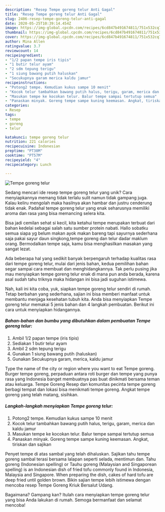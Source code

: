 ```yaml
---
description: "Resep Tempe goreng telur Anti Gagal"
title: "Resep Tempe goreng telur Anti Gagal"
slug: 2406-resep-tempe-goreng-telur-anti-gagal
date: 2020-05-25T10:39:14.454Z
image: https://img-global.cpcdn.com/recipes/6cd847b491674811/751x532cq70/tempe-goreng-telur-foto-resep-utama.jpg
thumbnail: https://img-global.cpcdn.com/recipes/6cd847b491674811/751x532cq70/tempe-goreng-telur-foto-resep-utama.jpg
cover: https://img-global.cpcdn.com/recipes/6cd847b491674811/751x532cq70/tempe-goreng-telur-foto-resep-utama.jpg
author: Mina Allen
ratingvalue: 3.7
reviewcount: 14
recipeingredient:
- "1/2 papan tempe iris tipis"
- "1 butir telur ayam"
- "2 sdm tepung terigu"
- "1 siung bawang putih haluskan"
- "Secukupnya garam merica kaldu jamur"
recipeinstructions:
- "Potong2 tempe. Kemudian kukus sampe 10 menit"
- "Kocok telur tambahkan bawang putih halus, terigu, garam, merica dan kaldu jamur"
- "Masukan tempe ke kocokan telur. Balur tempe sampai tertutup semua"
- "Panaskan minyak. Goreng tempe sampe kuning keemasan. Angkat, tiriskan dan sajikan"
categories:
- Resep
tags:
- tempe
- goreng
- telur

katakunci: tempe goreng telur 
nutrition: 221 calories
recipecuisine: Indonesian
preptime: "PT30M"
cooktime: "PT57M"
recipeyield: "4"
recipecategory: Lunch

---
```



![Tempe goreng telur](https://img-global.cpcdn.com/recipes/6cd847b491674811/751x532cq70/tempe-goreng-telur-foto-resep-utama.jpg)

Sedang mencari ide resep tempe goreng telur yang unik? Cara menyiapkannya memang tidak terlalu sulit namun tidak gampang juga. Kalau keliru mengolah maka hasilnya akan hambar dan justru cenderung tidak enak. Padahal tempe goreng telur yang enak seharusnya memiliki aroma dan rasa yang bisa memancing selera kita.

Bisa jadi cemilan sehat si kecil, kita ketahui tempe merupakan terbuat dari bahan kedelai sebagai salah satu sumber protein nabati. Hallo sobatku semua siapa yg belum makan ayok makan bareng tapi sayurnya sederhana saja pakai sayur daun singkong,tempe goreng dan telur dadar maklum orang. Bermodalkan tempe saja, kamu bisa menghasilkan masakan yang sangat lezat.

Ada beberapa hal yang sedikit banyak berpengaruh terhadap kualitas rasa dari tempe goreng telur, mulai dari jenis bahan, kedua pemilihan bahan segar sampai cara membuat dan menghidangkannya. Tak perlu pusing jika mau menyiapkan tempe goreng telur enak di mana pun anda berada, karena asal sudah tahu triknya maka hidangan ini bisa jadi suguhan istimewa.


Nah, kali ini kita coba, yuk, siapkan tempe goreng telur sendiri di rumah. Tetap berbahan yang sederhana, sajian ini bisa memberi manfaat untuk membantu menjaga kesehatan tubuh kita. Anda bisa menyiapkan Tempe goreng telur memakai 5 jenis bahan dan 4 langkah pembuatan. Berikut ini cara untuk menyiapkan hidangannya.

<!--inarticleads1-->

##### Bahan-bahan dan bumbu yang dibutuhkan dalam pembuatan Tempe goreng telur:

1. Ambil 1/2 papan tempe (iris tipis)
1. Sediakan 1 butir telur ayam
1. Ambil 2 sdm tepung terigu
1. Gunakan 1 siung bawang putih (haluskan)
1. Gunakan Secukupnya garam, merica, kaldu jamur


Type the name of the city or region where you want to eat Tempe goreng. Burger tempe goreng, perpaduan antara roti burger dan tempe yang punya rasa yang Indonesia banget membuatnya pas buat dinikmati bersama teman atau keluarga. Tempe Goreng Resep dan komunitas pecinta tempe goreng berbagi tempat dan lokasi bisa menikmati tempe goreng. Angkat tempe goreng yang telah matang, sisihkan. 

<!--inarticleads2-->

##### Langkah-langkah menyiapkan Tempe goreng telur:

1. Potong2 tempe. Kemudian kukus sampe 10 menit
1. Kocok telur tambahkan bawang putih halus, terigu, garam, merica dan kaldu jamur
1. Masukan tempe ke kocokan telur. Balur tempe sampai tertutup semua
1. Panaskan minyak. Goreng tempe sampe kuning keemasan. Angkat, tiriskan dan sajikan


Penyet tempe di atas sambal yang telah dihaluskan. Sajikan tahu tempe goreng sambal terasi bersama lalapan seperti selada, mentimun dan. Tahu goreng (Indonesian spelling) or Tauhu goreng (Malaysian and Singaporean spelling) is an Indonesian dish of fried tofu commonly found in Indonesia, Malaysia and Singapore. When preparing the dish, cakes of hard tofu are deep fried until golden brown. Bikin sajian tempe lebih istimewa dengan mencoba resep Tempe Goreng Kriuk Bersalut Udang. 

Bagaimana? Gampang kan? Itulah cara menyiapkan tempe goreng telur yang bisa Anda lakukan di rumah. Semoga bermanfaat dan selamat mencoba!
